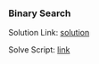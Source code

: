 <h3> Binary Search </h3>


Solution Link: [solution](https://github.com/h4ckyou/h4ckyou.github.io/blob/main/posts/programming/Learning/Data%20Structures%20and%20Algorithm/Binary%20Search%20Algorithm.md#example-1)

Solve Script: [link]()
